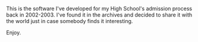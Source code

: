 This is the software I've developed for my High School's admission process back in 2002-2003.
I've found it in the archives and decided to share it with the world just in case somebody finds it interesting.

Enjoy.
